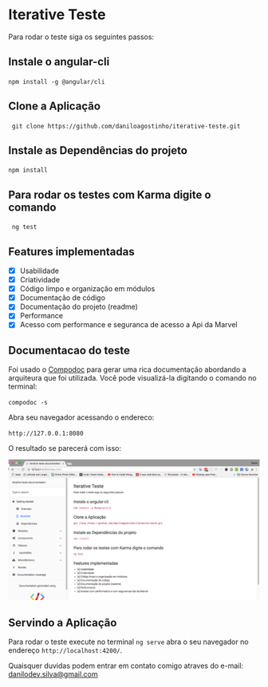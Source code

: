 # Iterative Teste

Para rodar o teste siga os seguintes passos:

## Instale o angular-cli

`npm install -g @angular/cli`

## Clone a Aplicação

` git clone https://github.com/daniloagostinho/iterative-teste.git`

## Instale as Dependências do projeto

`npm install`

## Para rodar os testes com Karma digite o comando

` ng test`

## Features implementadas 

- [x] Usabilidade
- [x] Criatividade
- [x] Código limpo e organização em módulos
- [x] Documentação de código
- [x] Documentação do projeto (readme)
- [x] Performance
- [x] Acesso com performance e seguranca de acesso a Api da Marvel

## Documentacao do teste

Foi usado o [Compodoc](https://compodoc.app/) para gerar uma rica documentação abordando a arquiteura que foi utilizada. Você pode visualizá-la digitando o comando no terminal:

`compodoc -s`

Abra seu navegador acessando o endereco: 

`http://127.0.0.1:8080`

O resultado se parecerá com isso:

![Documentação do teste](https://raw.githubusercontent.com/daniloagostinho/teste-iterative/master/src/assets/screenshots/Compodoc.png)

## Servindo a Aplicação

Para rodar o teste execute no terminal `ng serve` abra o seu navegador no endereço `http://localhost:4200/`.

Quaisquer duvidas podem entrar em contato comigo atraves do e-mail: danilodev.silva@gmail.com
